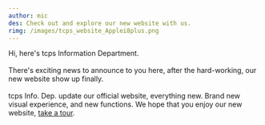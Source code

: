 ```yaml
---
author: mic
des: Check out and explore our new website with us.
rimg: /images/tcps_website_Applei8plus.png
---
```

<p>Hi, here's tcps Information Department.<br><br>
There's exciting news to announce to you here, after the hard-working, our new website show up finally.<br><br>
tcps Info. Dep. update our official website, everything new. Brand new visual experience, and new functions. We hope that you enjoy our new website, <a href="https://ttcps.github.io/">take a tour</a>.</p>
